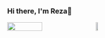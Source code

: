 ### Hi there, I'm Reza👋



<div style="display: flex; flex-direction: row;">
 <img class="img"  align ="left" width = "40%" src="https://github-readme-stats.vercel.app/api?username=Rezaeskandar&show_icons=true&theme=radical" />
 <img class="img"  align ="left" width = "10%" src="https://github-readme-stats.vercel.app/api/top-langs/?username=Rezaeskandar&theme=radical&layout=compact" />
</div>
